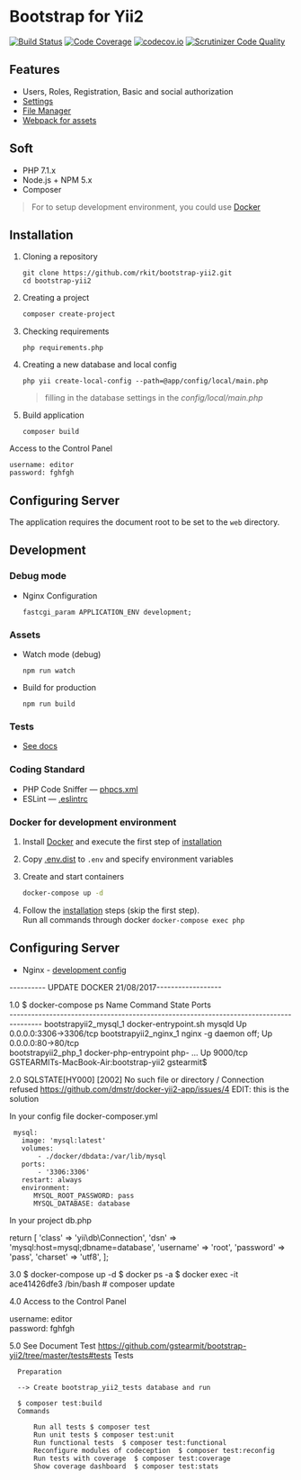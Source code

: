 # Bootstrap for Yii2

[![Build Status](https://travis-ci.org/rkit/bootstrap-yii2.svg?branch=master)](https://travis-ci.org/rkit/bootstrap-yii2)
[![Code Coverage](https://scrutinizer-ci.com/g/rkit/bootstrap-yii2/badges/coverage.png?b=master)](https://scrutinizer-ci.com/g/rkit/bootstrap-yii2/?branch=master)
[![codecov.io](http://codecov.io/github/rkit/bootstrap-yii2/coverage.svg?branch=master)](http://codecov.io/github/rkit/bootstrap-yii2?branch=master)
[![Scrutinizer Code Quality](https://scrutinizer-ci.com/g/rkit/bootstrap-yii2/badges/quality-score.png?b=master)](https://scrutinizer-ci.com/g/rkit/bootstrap-yii2/?branch=master)

## Features

- Users, Roles, Registration, Basic and social authorization
- [Settings](https://github.com/rkit/settings-yii2)
- [File Manager](https://github.com/rkit/filemanager-yii2)
- [Webpack for assets](https://webpack.github.io/)


## Soft

- PHP 7.1.x
- Node.js + NPM 5.x
- Composer

> For to setup development environment, you could use [Docker](./README.md#docker-for-development-environment)

## Installation

1. Cloning a repository
   ```
   git clone https://github.com/rkit/bootstrap-yii2.git
   cd bootstrap-yii2
   ```

2. Creating a project
   ```sh
   composer create-project
   ```

3. Checking requirements
   ```
   php requirements.php
   ```

4. Creating a new database and local config
   ```
   php yii create-local-config --path=@app/config/local/main.php
   ```
   > filling in the database settings in the *config/local/main.php*

5. Build application
   ```
   composer build
   ```

Access to the Control Panel
```
username: editor  
password: fghfgh
```

## Configuring Server

The application requires the document root to be set to the `web` directory.

## Development

### Debug mode

- Nginx Configuration
  ```nginx
  fastcgi_param APPLICATION_ENV development;
  ```

### Assets

- Watch mode (debug)
  ```
  npm run watch
  ```

- Build for production
  ```
  npm run build
  ```

### Tests

- [See docs](/tests/#tests)

### Coding Standard

- PHP Code Sniffer — [phpcs.xml](./phpcs.xml)
- ESLint — [.eslintrc](./.eslintrc)

### Docker for development environment

1. Install [Docker](https://www.docker.com/) and execute the first step of [installation](./README.md#installation)

2. Copy [.env.dist](./.env.dist) to `.env` and specify environment variables

3. Create and start containers
   ```sh
   docker-compose up -d
   ```

4. Follow the [installation](./README.md#installation) steps (skip the first step).  
   Run all commands through docker `docker-compose exec php`

## Configuring Server

- Nginx - [development config](./docker/nginx/conf.d/dev.conf)


---------- UPDATE DOCKER  21/08/2017------------------

1.0 $ docker-compose ps
        Name                       Command               State           Ports          
    ---------------------------------------------------------------------------------------
    bootstrapyii2_mysql_1   docker-entrypoint.sh mysqld      Up      0.0.0.0:3306->3306/tcp 
    bootstrapyii2_nginx_1   nginx -g daemon off;             Up      0.0.0.0:80->80/tcp     
    bootstrapyii2_php_1     docker-php-entrypoint php- ...   Up      9000/tcp               
    GSTEARMITs-MacBook-Air:bootstrap-yii2 gstearmit$ 
    
2.0 SQLSTATE[HY000] [2002] No such file or directory / Connection refused 
   https://github.com/dmstr/docker-yii2-app/issues/4
   EDIT: this is the solution
   
   In your config file docker-composer.yml
   
     mysql:
       image: 'mysql:latest'
       volumes:
           - ./docker/dbdata:/var/lib/mysql
       ports:
           - '3306:3306'
       restart: always
       environment:
          MYSQL_ROOT_PASSWORD: pass
          MYSQL_DATABASE: database
   In your project db.php
   
   return [
       'class' => 'yii\db\Connection',
       'dsn' => 'mysql:host=mysql;dbname=database',
       'username' => 'root',
       'password' => 'pass',
       'charset' => 'utf8',
   ];
   
3.0
    $ docker-compose up -d
    $ docker ps -a
    $ docker exec -it ace41426dfe3 /bin/bash
     # composer update
     
4.0
  Access to the Control Panel
  
  username: editor  
  password: fghfgh
  
5.0 See Document Test
  https://github.com/gstearmit/bootstrap-yii2/tree/master/tests#tests
      Tests
      
      Preparation
      
      --> Create bootstrap_yii2_tests database and run
      
      $ composer test:build
      Commands
      
          Run all tests $ composer test
          Run unit tests $ composer test:unit
          Run functional tests  $ composer test:functional
          Reconfigure modules of codeception  $ composer test:reconfig
          Run tests with coverage  $ composer test:coverage
          Show coverage dashboard  $ composer test:stats

